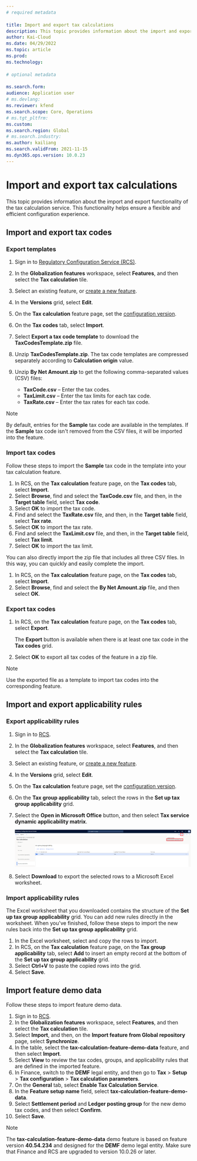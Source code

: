```yaml
---
# required metadata

title: Import and export tax calculations
description: This topic provides information about the import and export functionality of the tax calculation service.
author: Kai-Cloud
ms.date: 04/29/2022
ms.topic: article
ms.prod: 
ms.technology: 

# optional metadata

ms.search.form:
audience: Application user
# ms.devlang: 
ms.reviewer: kfend
ms.search.scope: Core, Operations
# ms.tgt_pltfrm: 
ms.custom: 
ms.search.region: Global
# ms.search.industry: 
ms.author: kailiang
ms.search.validFrom: 2021-11-15
ms.dyn365.ops.version: 10.0.23
---
```

# Import and export tax calculations

This topic provides information about the import and export functionality of the tax calculation service. This functionality helps ensure a flexible and efficient configuration experience.

## Import and export tax codes

### Export templates

1. Sign in to [Regulatory Configuration Service (RCS)](https://marketing.configure.global.dynamics.com/).
2. In the **Globalization features** workspace, select **Features**, and then select the **Tax calculation** tile.
3. Select an existing feature, or [create a new feature](global-get-started-with-tax-calculation-service.md#set-up-tax-calculation-in-rcs).
4. In the **Versions** grid, select **Edit**.
5. On the **Tax calculation** feature page, set the [configuration version](global-get-started-with-tax-calculation-service.md#set-up-tax-calculation-in-rcs).
6. On the **Tax codes** tab, select **Import**.
7. Select **Export a tax code template** to download the **TaxCodesTemplate.zip** file.
8. Unzip **TaxCodesTemplate.zip**. The tax code templates are compressed separately according to **Calculation origin** value.
9. Unzip **By Net Amount.zip** to get the following comma-separated values (CSV) files:

    - **TaxCode.csv** – Enter the tax codes.
    - **TaxLimit.csv** – Enter the tax limits for each tax code.
    - **TaxRate.csv** – Enter the tax rates for each tax code.

> [!NOTE]
> By default, entries for the **Sample** tax code are available in the templates. If the **Sample** tax code isn't removed from the CSV files, it will be imported into the feature.

### Import tax codes

Follow these steps to import the **Sample** tax code in the template into your tax calculation feature.

1. In RCS, on the **Tax calculation** feature page, on the **Tax codes** tab, select **Import**.
2. Select **Browse**, find and select the **TaxCode.csv** file, and then, in the **Target table** field, select **Tax code**.
3. Select **OK** to import the tax code.
4. Find and select the **TaxRate.csv** file, and then, in the **Target table** field, select **Tax rate**.
5. Select **OK** to import the tax rate.
6. Find and select the **TaxLimit.csv** file, and then, in the **Target table** field, select **Tax limit**.
7. Select **OK** to import the tax limit.

You can also directly import the zip file that includes all three CSV files. In this way, you can quickly and easily complete the import.

1. In RCS, on the **Tax calculation** feature page, on the **Tax codes** tab, select **Import**.
2. Select **Browse**, find and select the **By Net Amount.zip** file, and then select **OK**.

### Export tax codes

1. In RCS, on the **Tax calculation** feature page, on the **Tax codes** tab, select **Export**.

    The **Export** button is available when there is at least one tax code in the **Tax codes** grid.

2. Select **OK** to export all tax codes of the feature in a zip file.

> [!NOTE]
> Use the exported file as a template to import tax codes into the corresponding feature.

## Import and export applicability rules

### Export applicability rules

1. Sign in to [RCS](https://marketing.configure.global.dynamics.com/).
2. In the **Globalization features** workspace, select **Features**, and then select the **Tax calculation** tile.
3. Select an existing feature, or [create a new feature](global-get-started-with-tax-calculation-service.md#set-up-tax-calculation-in-rcs).
4. In the **Versions** grid, select **Edit**.
5. On the **Tax calculation** feature page, set the [configuration version](global-get-started-with-tax-calculation-service.md#set-up-tax-calculation-in-rcs).
6. On the **Tax group applicability** tab, select the rows in the **Set up tax group applicability** grid.
7. Select the **Open in Microsoft Office** button, and then select **Tax service dynamic applicability matrix**.

    [![Exporting applicability rules to Microsoft Excel on the Tax calculation feature page.](./media/tax-cal-import-export-1.png)](./media/tax-cal-import-export-1.png)

8. Select **Download** to export the selected rows to a Microsoft Excel worksheet.

### Import applicability rules

The Excel worksheet that you downloaded contains the structure of the **Set up tax group applicability** grid. You can add new rules directly in the worksheet. When you've finished, follow these steps to import the new rules back into the **Set up tax group applicability** grid.

1. In the Excel worksheet, select and copy the rows to import.
2. In RCS, on the **Tax calculation** feature page, on the **Tax group applicability** tab, select **Add** to insert an empty record at the bottom of the **Set up tax group applicability** grid.
3. Select **Ctrl+V** to paste the copied rows into the grid.
4. Select **Save**.

## Import feature demo data

Follow these steps to import feature demo data.

1. Sign in to [RCS](https://marketing.configure.global.dynamics.com/).
2. In the **Globalization features** workspace, select **Features**, and then select the **Tax calculation** tile.
3. Select **Import**, and then, on the **Import feature from Global repository** page, select **Synchronize**. 
4. In the table, select the **tax-calculation-feature-demo-data** feature, and then select **Import**.
5. Select **View** to review the tax codes, groups, and applicability rules that are defined in the imported feature.
6. In Finance, switch to the **DEMF** legal entity, and then go to **Tax** \> **Setup** \> **Tax configuration** \> **Tax calculation parameters**.
7. On the **General** tab, select **Enable Tax Calculation Service**.
8. In the **Feature setup name** field, select **tax-calculation-feature-demo-data**.
9. Select **Settlement period** and **Ledger posting group** for the new demo tax codes, and then select **Confirm**.
10. Select **Save**.

> [!NOTE]
> The **tax-calculation-feature-demo-data** demo feature is based on feature version **40.54.234** and designed for the **DEMF** demo legal entity. Make sure that Finance and RCS are upgraded to version 10.0.26 or later.
